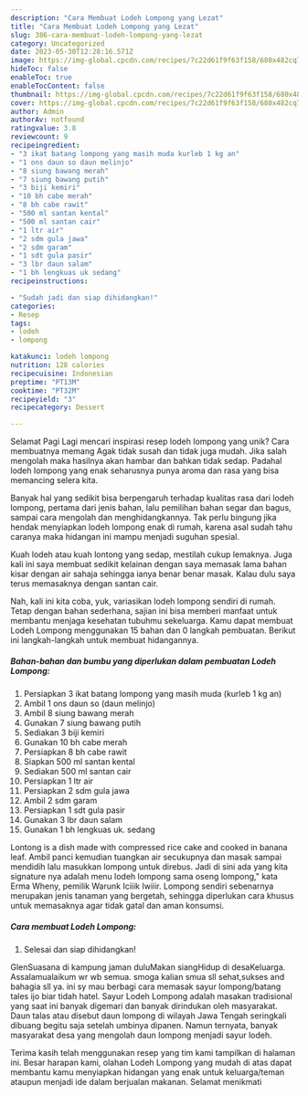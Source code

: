 ```yaml
---
description: "Cara Membuat Lodeh Lompong yang Lezat"
title: "Cara Membuat Lodeh Lompong yang Lezat"
slug: 386-cara-membuat-lodeh-lompong-yang-lezat
category: Uncategorized
date: 2023-05-30T12:28:16.571Z
image: https://img-global.cpcdn.com/recipes/7c22d61f9f63f158/680x482cq70/lodeh-lompong-foto-resep-utama.jpg
hideToc: false
enableToc: true
enableTocContent: false
thumbnail: https://img-global.cpcdn.com/recipes/7c22d61f9f63f158/680x482cq70/lodeh-lompong-foto-resep-utama.jpg
cover: https://img-global.cpcdn.com/recipes/7c22d61f9f63f158/680x482cq70/lodeh-lompong-foto-resep-utama.jpg
author: Admin
authorAv: notfound
ratingvalue: 3.8
reviewcount: 9
recipeingredient:
- "3 ikat batang lompong yang masih muda kurleb 1 kg an"
- "1 ons daun so daun melinjo"
- "8 siung bawang merah"
- "7 siung bawang putih"
- "3 biji kemiri"
- "10 bh cabe merah"
- "8 bh cabe rawit"
- "500 ml santan kental"
- "500 ml santan cair"
- "1 ltr air"
- "2 sdm gula jawa"
- "2 sdm garam"
- "1 sdt gula pasir"
- "3 lbr daun salam"
- "1 bh lengkuas uk sedang"
recipeinstructions:

- "Sudah jadi dan siap dihidangkan!"
categories:
- Resep
tags:
- lodeh
- lompong

katakunci: lodeh lompong 
nutrition: 128 calories
recipecuisine: Indonesian
preptime: "PT13M"
cooktime: "PT32M"
recipeyield: "3"
recipecategory: Dessert

---
```



Selamat Pagi Lagi mencari inspirasi resep lodeh lompong yang unik? Cara membuatnya memang Agak tidak susah dan tidak juga mudah. Jika salah mengolah maka hasilnya akan hambar dan bahkan tidak sedap. Padahal lodeh lompong yang enak seharusnya punya aroma dan rasa yang bisa memancing selera kita.


Banyak hal yang sedikit bisa berpengaruh terhadap kualitas rasa dari lodeh lompong, pertama dari jenis bahan, lalu pemilihan bahan segar dan bagus, sampai cara mengolah dan menghidangkannya. Tak perlu bingung jika hendak menyiapkan lodeh lompong enak di rumah, karena asal sudah tahu caranya maka hidangan ini mampu menjadi suguhan spesial.

Kuah lodeh atau kuah lontong yang sedap, mestilah cukup lemaknya. Juga kali ini saya membuat sedikit kelainan dengan saya memasak lama bahan kisar dengan air sahaja sehingga ianya benar benar masak. Kalau dulu saya terus memasaknya dengan santan cair.


Nah, kali ini kita coba, yuk, variasikan lodeh lompong sendiri di rumah. Tetap dengan bahan sederhana, sajian ini bisa memberi manfaat untuk membantu menjaga kesehatan tubuhmu sekeluarga. Kamu dapat membuat Lodeh Lompong menggunakan 15 bahan dan 0 langkah pembuatan. Berikut ini langkah-langkah untuk membuat hidangannya.

<!--inarticleads1-->

##### Bahan-bahan dan bumbu yang diperlukan dalam pembuatan Lodeh Lompong:

1. Persiapkan 3 ikat batang lompong yang masih muda (kurleb 1 kg an)
1. Ambil 1 ons daun so (daun melinjo)
1. Ambil 8 siung bawang merah
1. Gunakan 7 siung bawang putih
1. Sediakan 3 biji kemiri
1. Gunakan 10 bh cabe merah
1. Persiapkan 8 bh cabe rawit
1. Siapkan 500 ml santan kental
1. Sediakan 500 ml santan cair
1. Persiapkan 1 ltr air
1. Persiapkan 2 sdm gula jawa
1. Ambil 2 sdm garam
1. Persiapkan 1 sdt gula pasir
1. Gunakan 3 lbr daun salam
1. Gunakan 1 bh lengkuas uk. sedang


Lontong is a dish made with compressed rice cake and cooked in banana leaf. Ambil panci kemudian tuangkan air secukupnya dan masak sampai mendidih lalu masukkan lompong untuk direbus. Jadi di sini ada yang kita signature nya adalah menu lodeh lompong sama oseng lompong,&#34; kata Erma Wheny, pemilik Warunk Iciiik Iwiiir. Lompong sendiri sebenarnya merupakan jenis tanaman yang bergetah, sehingga diperlukan cara khusus untuk memasaknya agar tidak gatal dan aman konsumsi. 

<!--inarticleads2-->

##### Cara membuat Lodeh Lompong:


1. Selesai dan siap dihidangkan!

GlenSuasana di kampung jaman duluMakan siangHidup di desaKeluarga. Assalamualaikum wr wb semua. smoga kalian smua sll sehat,sukses and bahagia sll ya. ini sy mau berbagi cara memasak sayur lompong/batang tales ijo biar tidah hatel. Sayur Lodeh Lompong adalah masakan tradisional yang saat ini banyak digemari dan banyak dirindukan oleh masyarakat. Daun talas atau disebut daun lompong di wilayah Jawa Tengah seringkali dibuang begitu saja setelah umbinya dipanen. Namun ternyata, banyak masyarakat desa yang mengolah daun lompong menjadi sayur lodeh. 

Terima kasih telah menggunakan resep yang tim kami tampilkan di halaman ini. Besar harapan kami, olahan Lodeh Lompong yang mudah di atas dapat membantu kamu menyiapkan hidangan yang enak untuk keluarga/teman ataupun menjadi ide dalam berjualan makanan. Selamat menikmati
